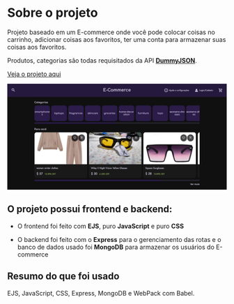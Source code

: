 # Sobre o projeto
Projeto baseado em um E-commerce onde você pode colocar coisas no carrinho, adicionar coisas aos favoritos, ter uma conta para armazenar suas coisas aos favoritos.

Produtos, categorias são todas requisitados da API **[DummyJSON](https://dummyjson.com/)**.

[Veja o projeto aqui](https://e-commerce-jrt4.onrender.com/)

![home page](https://github.com/gabriel-tomas/e-commerce/blob/master/public/assets/imgs/e-commerce.png?raw=true)

## O projeto possui frontend e backend:
- O frontend foi feito com **EJS**, puro **JavaScript** e puro **CSS**

- O backend foi feito com o **Express** para o gerenciamento das rotas e o banco de dados usado foi **MongoDB** para armazenar os usuários do E-commerce

## Resumo do que foi usado
EJS, JavaScript, CSS, Express, MongoDB e WebPack com Babel.
